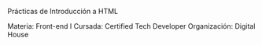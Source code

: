 Prácticas de Introducción a HTML

Materia: Front-end I
Cursada: Certified Tech Developer
Organización: Digital House
